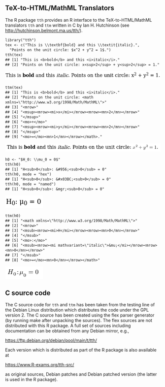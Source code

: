 ## TeX-to-HTML/MathML Translators

The R package `tth` provides an R interface to the TeX-to-HTML/MathML
translators `tth` and `ttm` written in C by Ian H. Hutchinson
(see <http://hutchinson.belmont.ma.us/tth/>).

```
library("tth")
tex <- c("This is \\textbf{bold} and this \\textit{italic}.",
  "Points on the unit circle: $x^2 + y^2 = 1$.")
tth(tex)
## [1] "This is <b>bold</b> and this <i>italic</i>."                  
## [2] "Points on the unit circle: x<sup>2</sup> + y<sup>2</sup> = 1."
```

<img alt="HTML generated with tth from LaTeX code with bold face, italics, and math mode." src="man/figures/tex-tth.png">

```
ttm(tex)
## [1] "This is <b>bold</b> and this <i>italic</i>."                                   
## [2] "Points on the unit circle: <math xmlns=\"http://www.w3.org/1998/Math/MathML\">"
## [3] "<mrow>"                                                                        
## [4] "<msup><mrow><mi>x</mi></mrow><mrow><mn>2</mn></mrow>"                          
## [5] "</msup>"                                                                       
## [6] "<mo>+</mo>"                                                                    
## [7] "<msup><mrow><mi>y</mi></mrow><mrow><mn>2</mn></mrow>"                          
## [8] "</msup>"                                                                       
## [9] "<mo>=</mo><mn>1</mn></mrow></math>."                                           
```

<img alt="HTML/MathML generated with ttm from LaTeX code with bold face, italics, and math mode." src="man/figures/tex-ttm.png">

```
h0 <- "$H_0: \\mu_0 = 0$"
tth(h0)
## [1] "H<sub>0</sub>: &#956;<sub>0</sub> = 0"
tth(h0, mode = "hex")
## [1] "H<sub>0</sub>: &#x03BC;<sub>0</sub> = 0"
tth(h0, mode = "named")
## [1] "H<sub>0</sub>: &mgr;<sub>0</sub> = 0"
```

<img alt="HTML generated with tth from LaTeX for null hypothesis in math mode." src="man/figures/h0-tth.png">

```
ttm(h0)
## [1] "<math xmlns=\"http://www.w3.org/1998/Math/MathML\">"                           
## [2] "<mrow>"                                                                        
## [3] "<msub><mrow><mi>H</mi></mrow><mrow><mn>0</mn></mrow>"                          
## [4] "</msub>"                                                                       
## [5] "<mo>:</mo>"                                                                    
## [6] "<msub><mrow><mi mathvariant=\"italic\">&mu;</mi></mrow><mrow><mn>0</mn></mrow>"
## [7] "</msub>"                                                                       
## [8] "<mo>=</mo><mn>0</mn></mrow></math>"
```

<img alt="MathML generated with ttm from LaTeX for null hypothesis in math mode." src="man/figures/h0-ttm.png">


## C source code

The C source code for `tth` and `ttm` has been taken from the testing line
of the Debian Linux distribution which distributes the code under the
GPL version 2. The C source has been created using the flex parser
generator (by running make after unpacking the sources). The flex
sources are not distributed with this R package. A full set of sources
including documentation can be obtained from any Debian mirror, e.g.,

<https://ftp.debian.org/debian/pool/main/t/tth/>
       
Each version which is distributed as part of the R package is also
available at

<https://www.R-exams.org/tth-src/>

as original sources, Debian patches and Debian patched version (the
latter is used in the R package).
